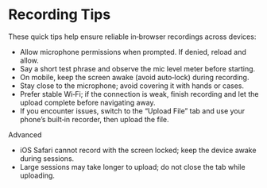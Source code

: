 # Recording Tips

These quick tips help ensure reliable in‑browser recordings across devices:

- Allow microphone permissions when prompted. If denied, reload and allow.
- Say a short test phrase and observe the mic level meter before starting.
- On mobile, keep the screen awake (avoid auto‑lock) during recording.
- Stay close to the microphone; avoid covering it with hands or cases.
- Prefer stable Wi‑Fi; if the connection is weak, finish recording and let the upload complete before navigating away.
- If you encounter issues, switch to the “Upload File” tab and use your phone’s built‑in recorder, then upload the file.

Advanced
- iOS Safari cannot record with the screen locked; keep the device awake during sessions.
- Large sessions may take longer to upload; do not close the tab while uploading.
